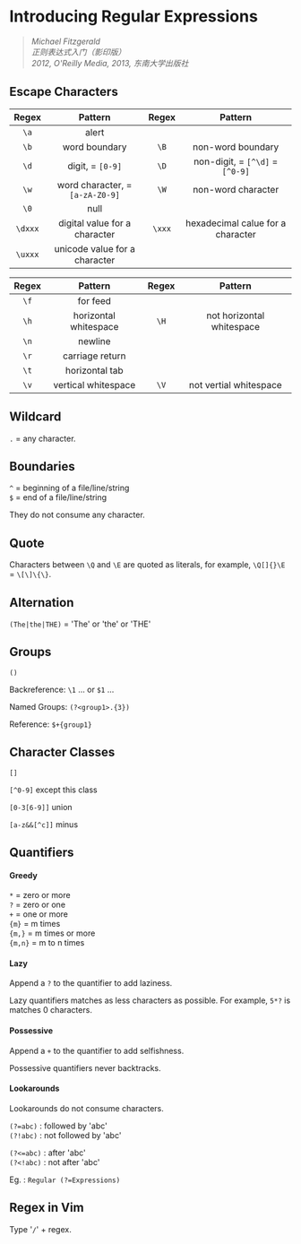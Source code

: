 # Introducing Regular Expressions

> *Michael Fitzgerald*  
*正则表达式入门（影印版）*  
*2012, O'Reilly Media, 2013, 东南大学出版社*  

## Escape Characters

Regex | Pattern | Regex | Pattern
:---: | :---: | :---: | :---:
`\a` | alert
`\b` | word boundary | `\B` | non-word boundary
`\d` | digit, = `[0-9]` | `\D`|non-digit, = `[^\d]` = `[^0-9]`
`\w` | word character, = `[a-zA-Z0-9]` | `\W` | non-word character
`\0` | null
`\dxxx` | digital value for a character | `\xxx` | hexadecimal calue for a character
`\uxxx` | unicode value for a character

Regex | Pattern | Regex | Pattern
:---: | :---: | :---: | :---:
`\f` | for feed
`\h` | horizontal whitespace | `\H`|not horizontal whitespace
`\n` | newline
`\r` | carriage return
`\t` | horizontal tab
`\v` | vertical whitespace | `\V`|not vertial whitespace

## Wildcard 

`.` = any character.

## Boundaries

`^` = beginning of a file/line/string  
`$` = end of a file/line/string

They do not consume any character.

## Quote

Characters between `\Q` and `\E` are quoted as literals, for example, `\Q[]{}\E` = `\[\]\{\}`.

## Alternation

`(The|the|THE)` = 'The' or 'the' or 'THE'

## Groups

`()`

Backreference: `\1` ... or `$1` ...

Named Groups: `(?<group1>.{3})`

Reference: `$+{group1}`

## Character Classes

`[]`

`[^0-9]` except this class

`[0-3[6-9]]` union

`[a-z&&[^c]]` minus


## Quantifiers

#### Greedy
`*` = zero or more  
`?` = zero or one  
`+` = one or more  
`{m}` = m times  
`{m,}` = m times or more  
`{m,n}` = m to n times  

#### Lazy
Append a `?` to the quantifier to add laziness.

Lazy quantifiers matches as less characters as possible. For example, `5*?` is matches 0 characters.

#### Possessive
Append a `+` to the quantifier to add selfishness.

Possessive quantifiers never backtracks.

#### Lookarounds

Lookarounds do not consume characters.

`(?=abc)` : followed by 'abc'  
`(?!abc)` : not followed by 'abc'  

`(?<=abc)` : after 'abc'  
`(?<!abc)` : not after 'abc'  

Eg. : `Regular (?=Expressions)`

## Regex in Vim

Type '`/`' + regex.
